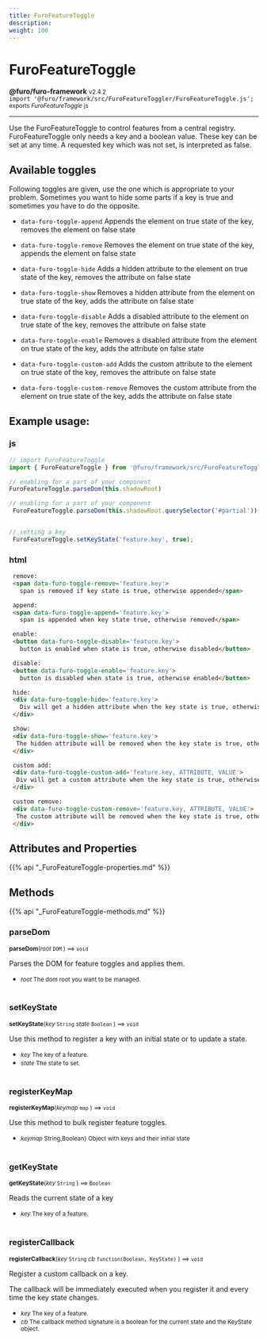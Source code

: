 ```yaml
---
title: FuroFeatureToggle
description: 
weight: 100
---
```


# FuroFeatureToggle

**@furo/furo-framework** <small>v2.4.2</small>
<br>`import '@furo/framework/src/FuroFeatureToggler/FuroFeatureToggle.js';`<small>
<br>exports *FuroFeatureToggle* js</small>


****

Use the FuroFeatureToggle to control features from a central registry.
FuroFeatureToggle only needs a key and a boolean value.
These key can be set at any time.
A requested key which was not set, is interpreted as false.

## Available toggles
Following toggles are given, use the one which is appropriate to your problem.
Sometimes you want to hide some parts if a key is true and sometimes you have to do the opposite.

- `data-furo-toggle-append` Appends the element on true state of the key, removes the element on false state
- `data-furo-toggle-remove` Removes the element on true state of the key, appends the element on false state

- `data-furo-toggle-hide` Adds a hidden attribute to the element on true state of the key, removes the attribute on false state
- `data-furo-toggle-show` Removes a hidden attribute from the element on true state of the key, adds the attribute on false state

- `data-furo-toggle-disable` Adds a disabled attribute to the element on true state of the key, removes the attribute on false state
- `data-furo-toggle-enable` Removes a disabled attribute from the element on true state of the key, adds the attribute on false state

- `data-furo-toggle-custom-add` Adds the custom attribute to the element on true state of the key, removes the attribute on false state
- `data-furo-toggle-custom-remove` Removes the custom attribute from the element on true state of the key, adds the attribute on false state

## Example usage:
### js
```js
// import FuroFeatureToggle
import { FuroFeatureToggle } from '@furo/framework/src/FuroFeatureToggler/FuroFeatureToggle.js';

// enabling for a part of your component
FuroFeatureToggle.parseDom(this.shadowRoot)

// enabling for a part of your component
 FuroFeatureToggle.parseDom(this.shadowRoot.querySelector('#partial'))


// setting a key
 FuroFeatureToggle.setKeyState('feature.key', true);

```
### html

```html
 remove:
 <span data-furo-toggle-remove='feature.key'>
   span is removed if key state is true, otherwise appended</span>

 append:
 <span data-furo-toggle-append='feature.key'>
   span is appended when key state true, otherwise removed</span>

 enable:
 <button data-furo-toggle-disable='feature.key'>
   button is enabled when state is true, otherwise disabled</button>

 disable:
 <button data-furo-toggle-enable='feature.key'>
   button is disabled when state is true, otherwise enabled</button>

 hide:
 <div data-furo-toggle-hide='feature.key'>
   Div will get a hidden attribute when the key state is true, otherwise hidden
 </div>

 show:
 <div data-furo-toggle-show='feature.key'>
  The hidden attribute will be removed when the key state is true, otherwise the hidden attribute will be set.
 </div>

 custom add:
 <div data-furo-toggle-custom-add='feature.key, ATTRIBUTE, VALUE'>
  Div will get a custom attribute when the key state is true, otherwise the custom attribute will be removed.
 </div>

 custom remove:
 <div data-furo-toggle-custom-remove='feature.key, ATTRIBUTE, VALUE'>
  The custom attribute will be removed when the key state is true, otherwise the custom attribute will be set.
 </div>

```

## Attributes and Properties
{{% api "_FuroFeatureToggle-properties.md" %}}











## Methods
{{% api "_FuroFeatureToggle-methods.md" %}}


### **parseDom**
<small>**parseDom**(*root* `DOM` ) ⟹ `void`</small>

Parses the DOM for feature toggles and applies them.

- <small>*root* The dom root you want to be managed.</small>
<br><br>

### **setKeyState**
<small>**setKeyState**(*key* `String` *state* `Boolean` ) ⟹ `void`</small>

Use this method to register a key with an initial state or to update a state.

- <small>*key* The key of a feature.</small>
- <small>*state* The state to set.</small>
<br><br>

### **registerKeyMap**
<small>**registerKeyMap**(*keymap* `map` ) ⟹ `void`</small>

Use this method to bulk register feature toggles.

- <small>*keymap* String,Boolean} Object with keys and their initial state</small>
<br><br>

### **getKeyState**
<small>**getKeyState**(*key* `String` ) ⟹ `Boolean`</small>

Reads the current state of a key

- <small>*key* The key of a feature.</small>
<br><br>

### **registerCallback**
<small>**registerCallback**(*key* `String` *cb* `function(Boolean, KeyState)` ) ⟹ `void`</small>

Register a custom callback on a key.

The callback will be immediately executed when you register it and every time the key state changes.

- <small>*key* The key of a feature.</small>
- <small>*cb* The callback method signature is a boolean for the current state and the KeyState object.</small>
<br><br>


